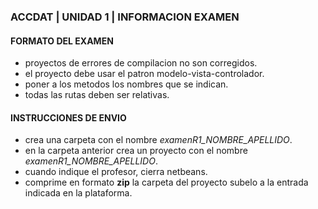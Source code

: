 ###  ACCDAT | UNIDAD 1 | INFORMACION EXAMEN
####   FORMATO DEL EXAMEN
 - proyectos de errores de compilacion no son corregidos.
 - el proyecto debe usar el patron modelo-vista-controlador.
 - poner a los metodos los nombres que se indican.
 - todas las rutas deben ser relativas.
####   INSTRUCCIONES DE ENVIO
 - crea una carpeta con el nombre _examenR1_NOMBRE_APELLIDO_.
 - en la carpeta anterior crea un proyecto con el nombre _examenR1_NOMBRE_APELLIDO_.
 - cuando indique el profesor, cierra netbeans.
 - comprime en formato __zip__ la carpeta del proyecto subelo a la entrada indicada en la plataforma.